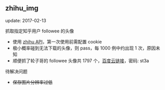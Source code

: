 ## zhihu_img

update: 2017-02-13

抓取指定知乎用户 followee 的头像

* 使用 [zhihu API](https://github.com/syaning/zhihuapi-py)，第一次使用前需配置 cookie
* 极小概率碰到无法下载的头像，则 pass，每 1000 例中约出现 1 次，原因未知
* 顺便抓了轮子哥的 followee 头像共 1797 个，[百度云链接](https://pan.baidu.com/s/1hsr6Z0S)，密码: st3a

待解决问题

* ~~保存图片分辨率过低~~
